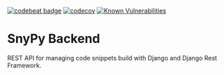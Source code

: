 [![codebeat badge](https://codebeat.co/badges/636a710b-e6c6-4ca8-ab1b-921bbaa6c816)](https://codebeat.co/projects/github-com-nezhar-snypy-backend-master)
[![codecov](https://codecov.io/gh/snypy/snypy-backend/branch/master/graph/badge.svg?token=FJ8DVxxArd)](https://codecov.io/gh/snypy/snypy-backend)
[![Known Vulnerabilities](https://snyk.io/test/github/nezhar/snypy-backend/badge.svg?targetFile=requirements.txt)](https://snyk.io/test/github/nezhar/snypy-backend?targetFile=requirements.txt)

# SnyPy Backend

REST API for managing code snippets build with Django and Django Rest Framework.
